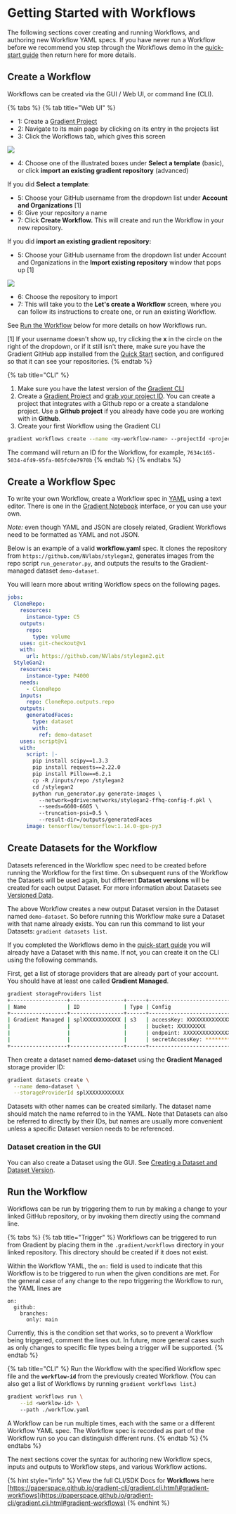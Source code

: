 # Getting Started with Workflows

The following sections cover creating and running Workflows, and authoring new Workflow YAML specs. If you have never run a Workflow before we recommend you step through the Workflows demo in the [quick-start guide](https://docs.paperspace.com/gradient/get-started/quick-start#create-a-project) then return here for more details.

## Create a Workflow

Workflows can be created via the GUI / Web UI, or command line \(CLI\).

{% tabs %}
{% tab title="Web UI" %}
* 1: Create a [Gradient Project](../../get-started/managing-projects/)
* 2: Navigate to its main page by clicking on its entry in the projects list
* 3: Click the Workflows tab, which gives this screen

![](../../.gitbook/assets/workflow_create.png)

* 4: Choose one of the illustrated boxes under **Select a template** \(basic\), or click **import an existing gradient repository** \(advanced\)

If you did **Select a template**:

* 5: Choose your GitHub username from the dropdown list under **Account and Organizations** \[1\]
* 6: Give your repository a name
* 7: Click **Create Workflow.** This will create and run the Workflow in your new repository.

If you did **import an existing gradient repository:**

* 5: Choose your GitHub username from the dropdown list under Account and Organizations in the **Import existing repository** window that pops up \[1\]

![](../../.gitbook/assets/import_existing_repo.png)

* 6: Choose the repository to import
* 7: This will take you to the **Let's create a Workflow** screen, where you can follow its instructions to create one, or run an existing Workflow.

See [Run the Workflow](https://docs.paperspace.com/gradient/explore-train-deploy/workflows/getting-started-with-workflows#run-the-workflow) below for more details on how Workflows run.

\[1\] If your username doesn't show up, try clicking the **x** in the circle on the right of the dropdown, or if it still isn't there, make sure you have the Gradient GitHub app installed from the [Quick Start](https://docs.paperspace.com/gradient/get-started/quick-start) section, and configured so that it can see your repositories.
{% endtab %}

{% tab title="CLI" %}
1. Make sure you have the latest version of the [Gradient CLI](../../get-started/quick-start/install-the-cli.md)
2. Create a [Gradient Project](../../get-started/managing-projects/) and [grab your project ID](../../get-started/managing-projects/#get-your-projects-id). You can create a project that integrates with a Github repo or a create a standalone project. Use a **Github project** if you already have code you are working with in **Github**.
3. Create your first Workflow using the Gradient CLI

```bash
gradient workflows create --name <my-workflow-name> --projectId <project-id>
```

The command will return an ID for the Workflow, for example, `7634c165-5034-4f49-95fa-005fc0e7970b`
{% endtab %}
{% endtabs %}

## Create a Workflow Spec

To write your own Workflow, create a Workflow spec in [YAML](https://yaml.org) using a text editor. There is one in the [Gradient Notebook](https://docs.paperspace.com/gradient/explore-train-deploy/notebooks) interface, or you can use your own.

_Note:_ even though YAML and JSON are closely related, Gradient Workflows need to be formatted as YAML and not JSON.

Below is an example of a valid **workflow.yaml** spec. It clones the repository from `https://github.com/NVlabs/stylegan2`, generates images from the repo script `run_generator.py`, and outputs the results to the Gradient-managed dataset `demo-dataset`.

You will learn more about writing Workflow specs on the following pages.

```yaml
jobs:
  CloneRepo:
    resources:
      instance-type: C5
    outputs:
      repo:
        type: volume
    uses: git-checkout@v1
    with:
      url: https://github.com/NVlabs/stylegan2.git
  StyleGan2:
    resources:
      instance-type: P4000
    needs:
      - CloneRepo
    inputs:
      repo: CloneRepo.outputs.repo
    outputs:
      generatedFaces:
        type: dataset
        with:
          ref: demo-dataset
    uses: script@v1
    with:
      script: |-
        pip install scipy==1.3.3
        pip install requests==2.22.0
        pip install Pillow==6.2.1
        cp -R /inputs/repo /stylegan2
        cd /stylegan2
        python run_generator.py generate-images \
          --network=gdrive:networks/stylegan2-ffhq-config-f.pkl \
          --seeds=6600-6605 \
          --truncation-psi=0.5 \
          --result-dir=/outputs/generatedFaces
      image: tensorflow/tensorflow:1.14.0-gpu-py3
```

## Create Datasets for the Workflow

Datasets referenced in the Workflow spec need to be created before running the Workflow for the first time. On subsequent runs of the Workflow the Datasets will be used again, but different **Dataset versions** will be created for each output Dataset. For more information about Datasets see [Versioned Data](https://docs.paperspace.com/gradient/data/data-overview#versioned-data).

The above Workflow creates a new output Dataset version in the Dataset named `demo-dataset`. So before running this Workflow make sure a Dataset with that name already exists. You can run this command to list your Datasets: `gradient datasets list`.

If you completed the Workflows demo in the [quick-start guide](https://docs.paperspace.com/gradient/get-started/quick-start#create-a-project) you will already have a Dataset with this name. If not, you can create it on the CLI using the following commands.

First, get a list of storage providers that are already part of your account. You should have at least one called **Gradient Managed**.

```bash
gradient storageProviders list
+------------------+-----------------+------+------------------------------------------+
| Name             | ID              | Type | Config                                   |
+------------------+-----------------+------+------------------------------------------+
| Gradient Managed | splXXXXXXXXXXXX | s3   | accessKey: XXXXXXXXXXXXXXXXXXXX          |
|                  |                 |      | bucket: XXXXXXXXX                        |
|                  |                 |      | endpoint: XXXXXXXXXXXXXXXXXXXXXXXXXXXXXX |
|                  |                 |      | secretAccessKey: ********                |
+------------------+-----------------+------+------------------------------------------+
```

Then create a dataset named **demo-dataset** using the **Gradient Managed** storage provider ID:

```bash
gradient datasets create \
  --name demo-dataset \
  --storageProviderId splXXXXXXXXXXXX
```

Datasets with other names can be created similarly. The dataset name should match the name referred to in the YAML. Note that Datasets can also be referred to directly by their IDs, but names are usually more convenient unless a specific Dataset version needs to be referenced.

### Dataset creation in the GUI

You can also create a Dataset using the GUI. See [Creating a Dataset and Dataset Version](https://docs.paperspace.com/gradient/data/data-overview/private-datasets-repository#creating-a-dataset-and-dataset-version).

## Run the Workflow

Workflows can be run by triggering them to run by making a change to your linked GitHub repository, or by invoking them directly using the command line.

{% tabs %}
{% tab title="Trigger" %}
Workflows can be triggered to run from Gradient by placing them in the `.gradient/workflows` directory in your linked repository. This directory should be created if it does not exist.

Within the Workflow YAML, the `on:` field is used to indicate that this Workflow is to be triggered to run when the given conditions are met. For the general case of any change to the repo triggering the Workflow to run, the YAML lines are

```text
on:
  github:
    branches:
      only: main
```

Currently, this is the condition set that works, so to prevent a Workflow being triggered, comment the lines out. In future, more general cases such as only changes to specific file types being a trigger will be supported.
{% endtab %}

{% tab title="CLI" %}
Run the Workflow with the specified Workflow spec file and the **`workflow-id`** from the previously created Workflow. \(You can also get a list of Workflows by running `gradient workflows list`.\)

```bash
gradient workflows run \
    --id <worklow-id> \ 
    --path ./workflow.yaml
```

A Workflow can be run multiple times, each with the same or a different Workflow YAML spec. The Workflow spec is recorded as part of the Workflow run so you can distinguish different runs.
{% endtab %}
{% endtabs %}

The next sections cover the syntax for authoring new Workflow specs, inputs and outputs to Workflow steps, and various Workflow actions.

{% hint style="info" %}
View the full CLI/SDK Docs for **Workflows** here [https://paperspace.github.io/gradient-cli/gradient.cli.html\#gradient-workflows](https://paperspace.github.io/gradient-cli/gradient.cli.html#gradient-workflows)
{% endhint %}

